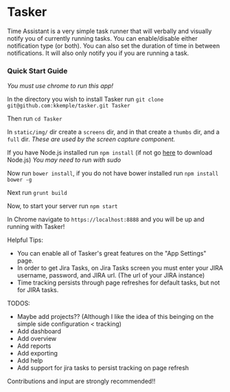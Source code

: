 # Tasker

Time Assistant is a very simple task runner that will verbally and visually notify you of currently running tasks. You can enable/disable either notification type (or both). You can also set the duration of time in between notifications. It will also only notify you if you are running a task.

### Quick Start Guide

*You must use chrome to run this app!*

In the directory you wish to install Tasker run `git clone git@github.com:kkemple/tasker.git Tasker`

Then run `cd Tasker`

In `static/img/` dir create a `screens` dir, and in that create a `thumbs` dir, and a `full` dir. *These are used by the screen capture component.*

If you have Node.js installed run `npm install` (if not go [here](http://nodejs.org) to download Node.js) *You may need to run with sudo*

Now run `bower install`, if you do not have bower installed run `npm install bower -g`

Next run `grunt build`

Now, to start your server run `npm start`

In Chrome navigate to `https://localhost:8888` and you will be up and running with Tasker!

Helpful Tips:
- You can enable all of Tasker's great features on the "App Settings" page.
- In order to get Jira Tasks, on Jira Tasks screen you must enter your JIRA username, password, and JIRA url. (The url of your JIRA instance)
- Time tracking persists through page refreshes for default tasks, but not for JIRA tasks.

TODOS:
- Maybe add projects?? (Although I like the idea of this beinging on the simple side configuration < tracking)
- Add dashboard
- Add overview
- Add reports
- Add exporting
- Add help
- Add support for jira tasks to persist tracking on page refresh

Contributions and input are strongly recommended!!

